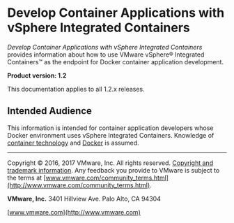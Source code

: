 # Develop Container Applications with vSphere Integrated Containers  

*Develop Container Applications with vSphere Integrated Containers* provides information about how to use VMware vSphere&reg; Integrated Containers&trade; as the endpoint for Docker container application development.

**Product version: 1.2**

This documentation applies to all 1.2.x releases.

## Intended Audience

This information is intended for container application developers whose Docker environment uses vSphere Integrated Containers. Knowledge of [container technology](https://en.wikipedia.org/wiki/Operating-system-level_virtualization) and [Docker](https://docs.docker.com/) is assumed.

----------

Copyright &copy; 2016, 2017 VMware, Inc. All rights reserved. [Copyright and trademark information](http://pubs.vmware.com/copyright-trademark.html). Any feedback you provide to VMware is subject to the terms at [www.vmware.com/community_terms.html](http://www.vmware.com/community_terms.html).

**VMware, Inc.**
3401 Hillview Ave.
Palo Alto, CA 94304

[www.vmware.com](http://www.vmware.com)
